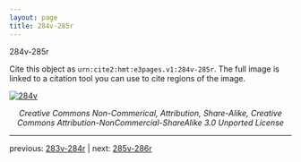 ```yaml
---
layout: page
title: 284v-285r
---
```


284v-285r

Cite this object as `urn:cite2:hmt:e3pages.v1:284v-285r`.  The full image is linked to a citation tool you can use to cite regions of the image.

[![284v](http://www.homermultitext.org/iipsrv?IIIF=/project/homer/pyramidal/deepzoom/hmt/e3bifolio/v1/null.tif/full/800,/0/default.jpg)](http://www.homermultitext.org/ict2/?urn=urn:cite2:hmt:e3bifolio.v1:null) 

<p style="text-align: center; font-style: italic;">Creative Commons Non-Commerical, Attribution, Share-Alike, Creative Commons Attribution-NonCommercial-ShareAlike 3.0 Unported License</p>

---

previous: [283v-284r](../283v-284r/) | next: [285v-286r](../285v-286r/)